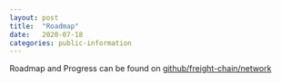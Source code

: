 ```yaml
---
layout: post
title:  "Roadmap"
date:   2020-07-18
categories: public-information
---
```


Roadmap and Progress can be found on [github/freight-chain/network](https://github.com/freight-chain/network/projects/1)